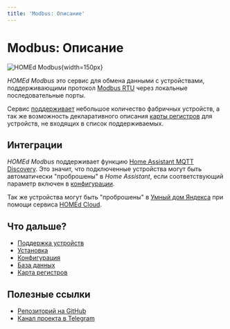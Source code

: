 ```yaml
---
title: 'Modbus: Описание'
---
```


# Modbus: Описание

![HOMEd Modbus](/assets/img/service/modbus.png){width=150px}

_HOMEd Modbus_ это сервис для обмена данными с устройствами, поддерживающими протокол [Modbus RTU](https://ru.wikipedia.org/wiki/Modbus) через локальные последовательные порты.

Сервис [поддерживает](/modbus/devices/) небольшое количество фабричных устройств, а так же возможность декларативного описания [карты регистров](/modbus/database/items/) для устройств, не входящих в список поддерживаемых.

## Интеграции

_HOMEd Modbus_ поддерживает функцию [Home Assistant MQTT Discovery](https://www.home-assistant.io/integrations/mqtt/#mqtt-discovery). Это значит, что подключенные устройства могут быть автоматически "проброшены" в _Home Assistant_, если соответствующий параметр включен в [конфигурации](/modbus/configuration/#homeassistant).

Так же устройства могут быть "проброшены" в [Умный дом Яндекса](https://alice.yandex.ru/smart-home) при помощи сервиса [HOMEd Cloud](/cloud/).

## Что дальше?

- [Поддержка устройств](/modbus/devices/)
- [Установка](/modbus/installation/)
- [Конфигурация](/modbus/configuration/)
- [База данных](/modbus/database/)
- [Карта регистров](/modbus/database/items/)

## Полезные ссылки

- [Репозиторий на GitHub](https://github.com/u236/homed-service-modbus)
- [Канал проекта в Telegram](https://t.me/homed_info)
